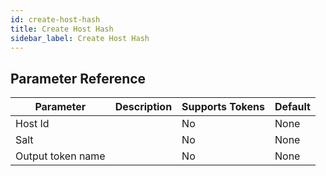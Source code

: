 ```yaml
---
id: create-host-hash
title: Create Host Hash
sidebar_label: Create Host Hash
---
```





## Parameter Reference
| Parameter | Description | Supports Tokens | Default |
| -- | -- | -- | -- |
| Host Id |  | No | None |
| Salt |  | No | None |
| Output token name |  | No | None |
